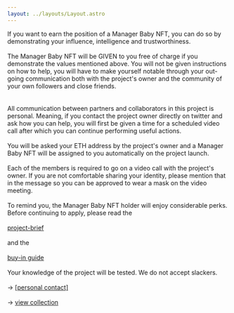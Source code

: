 ```yaml
---
layout: ../layouts/Layout.astro
---
```



If you want to earn the position of a Manager Baby NFT, you can do so by demonstrating your influence, intelligence and trustworthiness.
<br><br>
The Manager Baby NFT will be GIVEN to you free of charge if you demonstrate the values mentioned above. You will not be given instructions on how to help, you will have to make yourself notable through your out-going communication both with the project's owner and the community of your own followers and close friends.
<br><br><br>
All communication between partners and collaborators in this project is personal. Meaning, if you contact the project owner directly on twitter and ask how you can help, you will first be given a time for a scheduled video call after which you can continue performing useful actions. 
<br><br>
You will be asked your ETH address by the project's owner and a Manager Baby NFT will be assigned to you automatically on the project launch. 
<br><br>
Each of the members is required to go on a video call with the project's owner. If you are not comfortable sharing your identity, please mention that in the message so you can be approved to wear a mask on the video meeting. 
<br><br>
To remind you, the Manager Baby NFT holder will enjoy considerable perks. Before continuing to apply, please read the <br><br>
[project-brief](/project-brief)<br><br>
and the
<br><br>
[buy-in guide](/buy-in)
<br><br>
Your knowledge of the project will be tested. We do not accept slackers.<br><br>
-> <a href="https://x.com/NFTs__ONE" target="_blank">[personal contact]</a>
<br><br>
-> <a href="https://collection.lv.baby" target="_blank">view collection</a>

